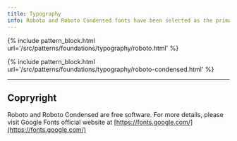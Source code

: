 ```yaml
---
title: Typography
info: Roboto and Roboto Condensed fonts have been selected as the primary fonts for this system.
---
```


{% include pattern_block.html url='/src/patterns/foundations/typography/roboto.html' %}

{% include pattern_block.html url='/src/patterns/foundations/typography/roboto-condensed.html' %}

---

## Copryright 

Roboto and Roboto Condensed are free software. For more details, please visit Google Fonts official website at [https://fonts.google.com/](https://fonts.google.com/)